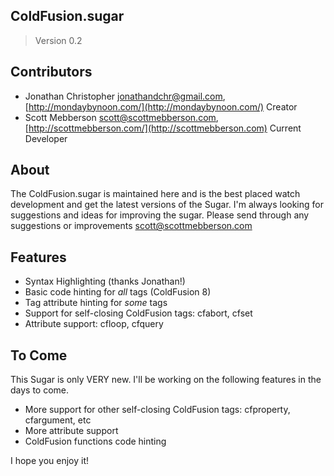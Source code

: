 
## ColdFusion.sugar

> Version 0.2

## Contributors

* Jonathan Christopher <jonathandchr@gmail.com>, [http://mondaybynoon.com/](http://mondaybynoon.com/) Creator
* Scott Mebberson <scott@scottmebberson.com>, [http://scottmebberson.com/](http://scottmebberson.com) Current Developer

## About

The ColdFusion.sugar is maintained here and is the best placed watch development and get the latest versions of the Sugar.
I'm always looking for suggestions and ideas for improving the sugar. Please send through any suggestions or improvements <scott@scottmebberson.com>

## Features
* Syntax Highlighting (thanks Jonathan!)
* Basic code hinting for _all_ tags (ColdFusion 8)
* Tag attribute hinting for _some_ tags
* Support for self-closing ColdFusion tags: cfabort, cfset
* Attribute support: cfloop, cfquery

## To Come
This Sugar is only VERY new. I'll be working on the following features in the days to come.

* More support for other self-closing ColdFusion tags: cfproperty, cfargument, etc
* More attribute support
* ColdFusion functions code hinting

I hope you enjoy it!